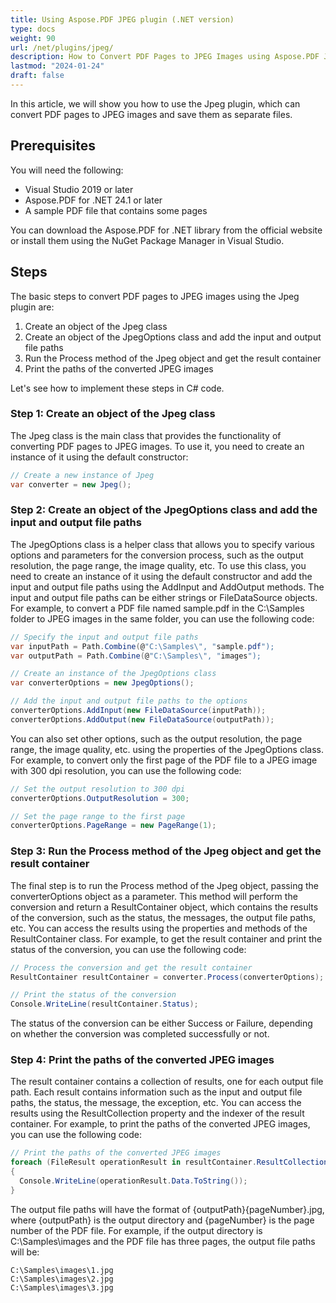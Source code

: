 ```yaml
---
title: Using Aspose.PDF JPEG plugin (.NET version)
type: docs
weight: 90
url: /net/plugins/jpeg/
description: How to Convert PDF Pages to JPEG Images using Aspose.PDF Jpeg Plugin
lastmod: "2024-01-24"
draft: false
---
```


In this article, we will show you how to use the Jpeg plugin, which can convert PDF pages to JPEG images and save them as separate files.

## Prerequisites

You will need the following:

* Visual Studio 2019 or later
* Aspose.PDF for .NET 24.1 or later
* A sample PDF file that contains some pages

You can download the Aspose.PDF for .NET library from the official website or install them using the NuGet Package Manager in Visual Studio.

## Steps

The basic steps to convert PDF pages to JPEG images using the Jpeg plugin are:

1. Create an object of the Jpeg class
1. Create an object of the JpegOptions class and add the input and output file paths
1. Run the Process method of the Jpeg object and get the result container
1. Print the paths of the converted JPEG images

Let's see how to implement these steps in C# code.

### Step 1: Create an object of the Jpeg class

The Jpeg class is the main class that provides the functionality of converting PDF pages to JPEG images. To use it, you need to create an instance of it using the default constructor:

```cs
// Create a new instance of Jpeg
var converter = new Jpeg();
```

### Step 2: Create an object of the JpegOptions class and add the input and output file paths

The JpegOptions class is a helper class that allows you to specify various options and parameters for the conversion process, such as the output resolution, the page range, the image quality, etc. To use this class, you need to create an instance of it using the default constructor and add the input and output file paths using the AddInput and AddOutput methods. The input and output file paths can be either strings or FileDataSource objects. For example, to convert a PDF file named sample.pdf in the C:\Samples folder to JPEG images in the same folder, you can use the following code:

```cs
// Specify the input and output file paths
var inputPath = Path.Combine(@"C:\Samples\", "sample.pdf");
var outputPath = Path.Combine(@"C:\Samples\", "images");

// Create an instance of the JpegOptions class
var converterOptions = new JpegOptions();

// Add the input and output file paths to the options
converterOptions.AddInput(new FileDataSource(inputPath));
converterOptions.AddOutput(new FileDataSource(outputPath));
```

You can also set other options, such as the output resolution, the page range, the image quality, etc. using the properties of the JpegOptions class. For example, to convert only the first page of the PDF file to a JPEG image with 300 dpi resolution, you can use the following code:

```cs
// Set the output resolution to 300 dpi
converterOptions.OutputResolution = 300;

// Set the page range to the first page
converterOptions.PageRange = new PageRange(1);
```

### Step 3: Run the Process method of the Jpeg object and get the result container

The final step is to run the Process method of the Jpeg object, passing the converterOptions object as a parameter. This method will perform the conversion and return a ResultContainer object, which contains the results of the conversion, such as the status, the messages, the output file paths, etc. You can access the results using the properties and methods of the ResultContainer class. For example, to get the result container and print the status of the conversion, you can use the following code:

```cs
// Process the conversion and get the result container
ResultContainer resultContainer = converter.Process(converterOptions);

// Print the status of the conversion
Console.WriteLine(resultContainer.Status);
```

The status of the conversion can be either Success or Failure, depending on whether the conversion was completed successfully or not.

### Step 4: Print the paths of the converted JPEG images

The result container contains a collection of results, one for each output file path. Each result contains information such as the input and output file paths, the status, the message, the exception, etc. You can access the results using the ResultCollection property and the indexer of the result container. For example, to print the paths of the converted JPEG images, you can use the following code:

```cs
// Print the paths of the converted JPEG images
foreach (FileResult operationResult in resultContainer.ResultCollection.Cast<FileResult>())
{
  Console.WriteLine(operationResult.Data.ToString());
}
```

The output file paths will have the format of {outputPath}{pageNumber}.jpg, where {outputPath} is the output directory and {pageNumber} is the page number of the PDF file. For example, if the output directory is C:\Samples\images and the PDF file has three pages, the output file paths will be:

```text
C:\Samples\images\1.jpg
C:\Samples\images\2.jpg
C:\Samples\images\3.jpg
```
